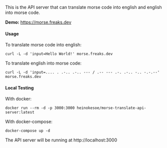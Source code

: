 This is the API server that can translate morse code into english and english into morse code.

**Demo:** https://morse.freaks.dev

#### Usage
To translate morse code into english:
```
curl -L -d 'input=Hello World!' morse.freaks.dev
```

To translate english into morse code:
```
curl -L -d 'input=.... . .-.. .-.. --- / .-- --- .-. .-.. -.. -.-.--' morse.freaks.dev
```

#### Local Testing
With docker:
```
docker run --rm -d -p 3000:3000 heinokesoe/morse-translate-api-server:latest
```

With docker-compose:
```
docker-compose up -d
```

The API server will be running at http://localhost:3000
